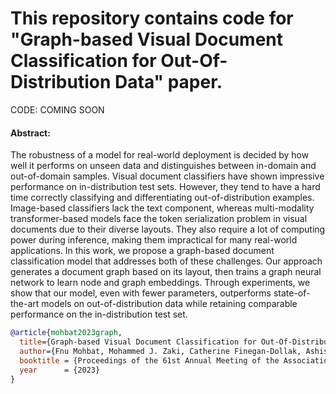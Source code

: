 # This repository contains code for "Graph-based Visual Document Classification for Out-Of-Distribution Data" paper.


CODE: COMING SOON

#### Abstract:
The robustness of a model for real-world deployment is decided by how well it performs on unseen data and distinguishes between in-domain and out-of-domain samples. Visual document classifiers have shown impressive performance on in-distribution test sets. However, they tend to have a hard time correctly classifying and differentiating out-of-distribution examples. Image-based classifiers lack the text component, whereas multi-modality transformer-based models face the token serialization problem in visual documents due to their diverse layouts. They also require a lot of computing power during inference, making them impractical for many real-world applications. In this work, we propose a graph-based document classification model that addresses both of these challenges. Our approach generates a document graph based on its layout, then trains a graph neural network to learn node and graph embeddings. Through experiments, we show that our model, even with fewer parameters, outperforms state-of-the-art models on out-of-distribution data while retaining comparable performance on the in-distribution test set.



```bibtex
@article{mohbat2023graph,
  title={Graph-based Visual Document Classification for Out-Of-Distribution Data},
  author={Fnu Mohbat, Mohammed J. Zaki, Catherine Finegan-Dollak, Ashish Verma},
  booktitle = {Proceedings of the 61st Annual Meeting of the Association for Computational Linguistics (ACL)},
  year      = {2023}
}

```
